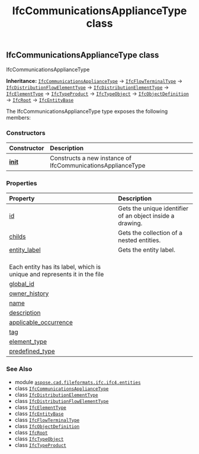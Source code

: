 ﻿---
title: IfcCommunicationsApplianceType class
second_title: Aspose.CAD for Python via .NET API References
description: 
type: docs
weight: 1080
url: /python-net/aspose.cad.fileformats.ifc.ifc4.entities/ifccommunicationsappliancetype/
is_root: false
---

## IfcCommunicationsApplianceType class

IfcCommunicationsApplianceType



**Inheritance:** [`IfcCommunicationsApplianceType`](/cad/python-net/aspose.cad.fileformats.ifc.ifc4.entities/ifccommunicationsappliancetype) → 
[`IfcFlowTerminalType`](/cad/python-net/aspose.cad.fileformats.ifc.ifc4.entities/ifcflowterminaltype) → 
[`IfcDistributionFlowElementType`](/cad/python-net/aspose.cad.fileformats.ifc.ifc4.entities/ifcdistributionflowelementtype) → 
[`IfcDistributionElementType`](/cad/python-net/aspose.cad.fileformats.ifc.ifc4.entities/ifcdistributionelementtype) → 
[`IfcElementType`](/cad/python-net/aspose.cad.fileformats.ifc.ifc4.entities/ifcelementtype) → 
[`IfcTypeProduct`](/cad/python-net/aspose.cad.fileformats.ifc.ifc4.entities/ifctypeproduct) → 
[`IfcTypeObject`](/cad/python-net/aspose.cad.fileformats.ifc.ifc4.entities/ifctypeobject) → 
[`IfcObjectDefinition`](/cad/python-net/aspose.cad.fileformats.ifc.ifc4.entities/ifcobjectdefinition) → 
[`IfcRoot`](/cad/python-net/aspose.cad.fileformats.ifc.ifc4.entities/ifcroot) → 
[`IfcEntityBase`](/cad/python-net/aspose.cad.fileformats.ifc/ifcentitybase)



The IfcCommunicationsApplianceType type exposes the following members:

### Constructors
| Constructor | Description |
| :- | :- |
| [__init__](/cad/python-net/aspose.cad.fileformats.ifc.ifc4.entities/ifccommunicationsappliancetype/__init__/#) | Constructs a new instance of IfcCommunicationsApplianceType |


### Properties
| Property | Description |
| :- | :- |
| [id](/cad/python-net/aspose.cad.fileformats.ifc.ifc4.entities/ifccommunicationsappliancetype/id) | Gets the unique identifier of an object inside a drawing. |
| [childs](/cad/python-net/aspose.cad.fileformats.ifc.ifc4.entities/ifccommunicationsappliancetype/childs) | Gets the collection of a nested entities. |
| [entity_label](/cad/python-net/aspose.cad.fileformats.ifc.ifc4.entities/ifccommunicationsappliancetype/entity_label) | Gets the entity label.<br/>Each entity has its label, which is unique and represents it in the file |
| [global_id](/cad/python-net/aspose.cad.fileformats.ifc.ifc4.entities/ifccommunicationsappliancetype/global_id) |  |
| [owner_history](/cad/python-net/aspose.cad.fileformats.ifc.ifc4.entities/ifccommunicationsappliancetype/owner_history) |  |
| [name](/cad/python-net/aspose.cad.fileformats.ifc.ifc4.entities/ifccommunicationsappliancetype/name) |  |
| [description](/cad/python-net/aspose.cad.fileformats.ifc.ifc4.entities/ifccommunicationsappliancetype/description) |  |
| [applicable_occurrence](/cad/python-net/aspose.cad.fileformats.ifc.ifc4.entities/ifccommunicationsappliancetype/applicable_occurrence) |  |
| [tag](/cad/python-net/aspose.cad.fileformats.ifc.ifc4.entities/ifccommunicationsappliancetype/tag) |  |
| [element_type](/cad/python-net/aspose.cad.fileformats.ifc.ifc4.entities/ifccommunicationsappliancetype/element_type) |  |
| [predefined_type](/cad/python-net/aspose.cad.fileformats.ifc.ifc4.entities/ifccommunicationsappliancetype/predefined_type) |  |



### See Also
* module [`aspose.cad.fileformats.ifc.ifc4.entities`](..)
* class [`IfcCommunicationsApplianceType`](/cad/python-net/aspose.cad.fileformats.ifc.ifc4.entities/ifccommunicationsappliancetype)
* class [`IfcDistributionElementType`](/cad/python-net/aspose.cad.fileformats.ifc.ifc4.entities/ifcdistributionelementtype)
* class [`IfcDistributionFlowElementType`](/cad/python-net/aspose.cad.fileformats.ifc.ifc4.entities/ifcdistributionflowelementtype)
* class [`IfcElementType`](/cad/python-net/aspose.cad.fileformats.ifc.ifc4.entities/ifcelementtype)
* class [`IfcEntityBase`](/cad/python-net/aspose.cad.fileformats.ifc/ifcentitybase)
* class [`IfcFlowTerminalType`](/cad/python-net/aspose.cad.fileformats.ifc.ifc4.entities/ifcflowterminaltype)
* class [`IfcObjectDefinition`](/cad/python-net/aspose.cad.fileformats.ifc.ifc4.entities/ifcobjectdefinition)
* class [`IfcRoot`](/cad/python-net/aspose.cad.fileformats.ifc.ifc4.entities/ifcroot)
* class [`IfcTypeObject`](/cad/python-net/aspose.cad.fileformats.ifc.ifc4.entities/ifctypeobject)
* class [`IfcTypeProduct`](/cad/python-net/aspose.cad.fileformats.ifc.ifc4.entities/ifctypeproduct)
